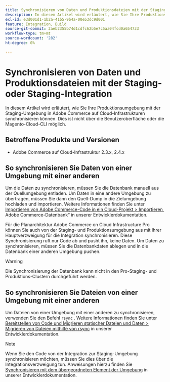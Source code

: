 ```yaml
---
title: Synchronisieren von Daten und Produktionsdateien mit der Staging- oder Staging-Integration
description: In diesem Artikel wird erläutert, wie Sie Ihre Produktionsumgebung mit der Staging-Umgebung in Adobe Commerce auf Cloud-Infrastrukturen synchronisieren. Dies ist nicht möglich.
exl-id: e3d001d1-1b2a-41b5-9b4a-00e53dc9d001
feature: Integration, Build
source-git-commit: 2aeb2355b74d1cdfc62b5e7c5aa04fcd0a654733
workflow-type: tm+mt
source-wordcount: '282'
ht-degree: 0%

---
```


# Synchronisieren von Daten und Produktionsdateien mit der Staging- oder Staging-Integration

In diesem Artikel wird erläutert, wie Sie Ihre Produktionsumgebung mit der Staging-Umgebung in Adobe Commerce auf Cloud-Infrastrukturen synchronisieren können. Dies ist nicht über die Benutzeroberfläche oder die Magento-Cloud-CLI möglich.

## Betroffene Produkte und Versionen

* Adobe Commerce auf Cloud-Infrastruktur 2.3.x, 2.4.x

## So synchronisieren Sie Daten von einer Umgebung mit einer anderen

Um die Daten zu synchronisieren, müssen Sie die Datenbank manuell aus der Quellumgebung entladen. Um Daten in eine andere Umgebung zu übertragen, müssen Sie dann den Quell-Dump in die Zielumgebung hochladen und importieren. Weitere Informationen finden Sie unter [Importieren von Adobe Commerce-Code in ein Cloud-Projekt > Importieren &#x200B;](https://experienceleague.adobe.com/de/docs/commerce-cloud-service/user-guide/develop/deploy/staging-production) Adobe Commerce-Datenbank“ in unserer Entwicklerdokumentation.

Für die Planarchitektur Adobe Commerce on Cloud Infrastructure Pro können Sie auch von der Staging- und Produktionsumgebung aus mit Ihrer Hauptverzweigung für die Integration synchronisieren. Diese Synchronisierung ruft nur Code ab und pusht ihn, keine Daten. Um Daten zu synchronisieren, müssen Sie die Datenbankdaten ablegen und in die Datenbank einer anderen Umgebung pushen.

>[!WARNING]
>
>Die Synchronisierung der Datenbank kann nicht in den Pro-Staging- und Produktions-Clustern durchgeführt werden.

## So synchronisieren Sie Dateien von einer Umgebung mit einer anderen

Um Dateien von einer Umgebung mit einer anderen zu synchronisieren, verwenden Sie den Befehl `rsync` . Weitere Informationen finden Sie unter [Bereitstellen von Code und Migrieren statischer Dateien und Daten > Migrieren von Dateien mithilfe von rsync](https://experienceleague.adobe.com/de/docs/commerce-cloud-service/user-guide/develop/deploy/staging-production#migrate-files-using-rsync) in unserer Entwicklerdokumentation.

>[!NOTE]
>
>Wenn Sie den Code von der Integration zur Staging-Umgebung synchronisieren möchten, müssen Sie dies über die Integrationsverzweigung tun. Anweisungen hierzu finden Sie [Synchronisieren mit dem übergeordneten Element der Umgebung](/docs/commerce-cloud-service/user-guide/project/console-branches.html#sync-an-environment) in unserer Entwicklerdokumentation.
